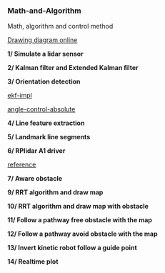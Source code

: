 ### Math-and-Algorithm
Math, algorithm and control method

[Drawing diagram online](https://www.diagrameditor.com/)

**1/ Simulate a lidar sensor**

**2/ Kalman filter and Extended Kalman filter**

**3/ Orientation detection**

[ekf-impl](https://thepoorengineer.com/en/ekf-impl/)

[angle-control-absolute](https://thepoorengineer.com/en/angle-control-absolute/)

**4/ Line feature extraction**

**5/ Landmark line segments**

**6/ RPlidar A1 driver**

[reference](https://github.com/SkoltechRobotics/rplidar)

**7/ Aware obstacle**

**9/ RRT algorithm and draw map**

**10/ RRT algorithm and draw map with obstacle**

**11/ Follow a pathway free obstacle with the map**

**12/ Follow a pathway avoid obstacle with the map**

**13/ Invert kinetic robot follow a guide point**

**14/ Realtime plot**
